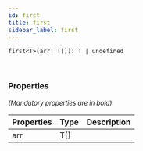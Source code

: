 ```yaml
---
id: first
title: first
sidebar_label: first
---
```


```tsx
first<T>(arr: T[]): T | undefined
```
<br/>



### Properties

<font size="2"><i>(Mandatory properties are in bold)</i></font>

| Properties | Type | Description |
| --------- | ---- | ----------- |
| arr | T[] |  |
